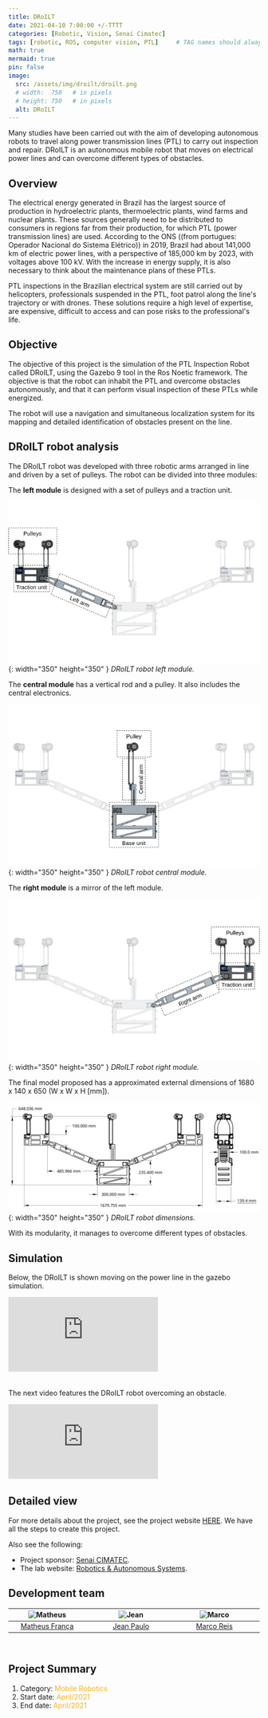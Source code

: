 ```yaml
---
title: DRoILT
date: 2021-04-10 7:00:00 +/-TTTT
categories: [Robotic, Vision, Senai Cimatec]
tags: [robotic, ROS, computer vision, PTL]     # TAG names should always be lowercase
math: true
mermaid: true
pin: false
image:
  src: /assets/img/droilt/droilt.png
  # width:  750   # in pixels
  # height: 750   # in pixels
  alt: DRoILT
---
```


Many studies have been carried out with the aim of developing autonomous robots to travel along power transmission lines (PTL) to carry out inspection and repair. DRoILT is an autonomous mobile robot that moves on electrical power lines and can overcome different types of obstacles.

## Overview

The electrical energy generated in Brazil has the largest source of production in hydroelectric plants, thermoelectric plants, wind farms and nuclear plants. These sources generally need to be distributed to consumers in regions far from their production, for which PTL (power transmission lines) are used. According to the ONS ((from portugues: Operador Nacional do Sistema Elétrico)) in 2019, Brazil had about 141,000 km of electric power lines, with a perspective of 185,000 km by 2023, with voltages above 100 kV. With the increase in energy supply, it is also necessary to think about the maintenance plans of these PTLs.

PTL inspections in the Brazilian electrical system are still carried out by helicopters, professionals suspended in the PTL, foot patrol along the line's trajectory or with drones. These solutions require a high level of expertise, are expensive, difficult to access and can pose risks to the professional's life.

## Objective

The objective of this project is the simulation of the PTL Inspection Robot called DRoILT, using the Gazebo 9 tool in the Ros Noetic framework. The objective is that the robot can inhabit the PTL and overcome obstacles autonomously, and that it can perform visual inspection of these PTLs while energized.

The robot will use a navigation and simultaneous localization system for its mapping and detailed identification of obstacles present on the line.

## DRoILT robot analysis

The DRoILT robot was developed with three robotic arms arranged in line and driven by a set of pulleys. The robot can be divided into three modules:

The **left module** is designed with a set of pulleys and a
traction unit. 

![left module](/assets/img/droilt/droilt_l_mod.png){: width="350" height="350" }
_DRoILT robot left module._

The **central module** has a vertical rod and a pulley. It also
includes the central electronics.

![central module](/assets/img/droilt/droilt_c_mod.png){: width="350" height="350" }
_DRoILT robot central module._

The **right module** is a mirror of the left module.

![right module](/assets/img/droilt/droilt_r_mod.png){: width="350" height="350" }
_DRoILT robot right module._

The final model proposed has a approximated external dimensions of 1680 x 140 x 650 (W x W x H [mm]).

![dimensions](/assets/img/droilt/droilt_dim.png){: width="350" height="350" }
_DRoILT robot dimensions._

With its modularity, it manages to overcome different types of obstacles.

## Simulation

Below, the DRoILT is shown moving on the power line in the gazebo simulation.

<div class="container"> <iframe class="responsive-iframe" src="https://www.youtube.com/embed/JjwrBjy1wnE" title="YouTube video player" frameborder="0" allow="accelerometer; autoplay; clipboard-write; encrypted-media; gyroscope; picture-in-picture" allowfullscreen></iframe></div>

<br>

The next video features the DRoILT robot overcoming an obstacle.

<div class="container"> <iframe class="responsive-iframe" src="https://www.youtube.com/embed/tA8hgesh7sQ" title="YouTube video player" frameborder="0" allow="accelerometer; autoplay; clipboard-write; encrypted-media; gyroscope; picture-in-picture" allowfullscreen></iframe></div>

## Detailed view

For more details about the project, see the project website [HERE](https://braziliansinrobotics.com/project-droilt/). We have all the steps to create this project.

Also see the following:
- Project sponsor: [Senai CIMATEC](http://www.senaicimatec.com.br/en/).
- The lab website: [Robotics & Autonomous Systems](https://braziliansinrobotics.com/).

## Development team

<center>
<div>
  <div class=" col-xl-auto offset-xl-0 col-lg-4 offset-lg-0">
    <table class="table-borderless highlight">
      <thead>
        <tr>
          <th><center><img src="{{ 'assets/img/matheus_franca.jpeg' | relative_url }}" width="100" alt="Matheus" class="img-fluid rounded-circle" /></center></th>
          <th></th>
          <th><center><img src="{{ 'assets/img/jean-paulo.png' | relative_url }}" width="100" alt="Jean" class="img-fluid rounded-circle"/></center></th>
          <th></th>
          <th><center><img src="{{ 'assets/img/marco.jpg' | relative_url }}" width="100" alt="Marco" class="img-fluid rounded-circle"/></center></th>
          <th></th>
        </tr>
      </thead>
      <tbody>
        <tr class="font-weight-bolder" style="text-align: center margin-top: 0">
          <td width="33%"><center><a href="https://www.linkedin.com/in/matheus-frança-b62044150">Matheus França</a></center></td>
          <td></td>
          <td width="33%"><center><a href="https://www.linkedin.com/in/jean-paulo-990594127/">Jean Paulo</a></center></td>
          <td></td>
          <td width="33%"><center><a href="https://mhar-vell.github.io/portfolio/">Marco Reis</a></center></td>
          <td></td>
        </tr>
      </tbody>
    </table>
  </div>
</div>
</center>

<br>

## Project Summary

1. Category: <font color="#fbb117">Mobile Robotics</font>
3. Start date: <font color="#fbb117">April/2021</font>
4. End date: <font color="#fbb117">April/2021</font>